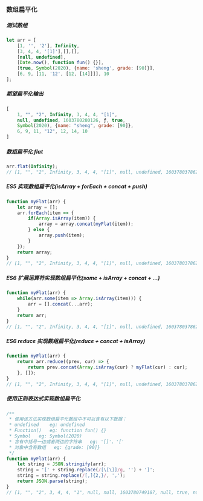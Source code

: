 ### 数组扁平化
##### 测试数组
```javascript
let arr = [
    [1, '', '2'], Infinity,
    [3, 4, 4, '[1]'],[],[],
    [null, undefined],
    [Date.now(), function fun() {}],
    [true, Symbol(2020), {name: 'sheng', grade: [90]}],
    [6, 9, [11, '12', [12, [14]]]], 10
];
```
##### 期望扁平化输出
```javascript
[
    1, "", "2", Infinity, 3, 4, 4, "[1]",
    null, undefined, 1603780280126, ƒ, true,
    Symbol(2020), {name: "sheng", grade: [90]},
    6, 9, 11, "12", 12, 14, 10
]
```



##### 数组扁平化 flat

```javascript
arr.flat(Infinity);
// [1, "", "2", Infinity, 3, 4, 4, "[1]", null, undefined, 1603780378628, ƒ, true, Symbol(2020), {name: "sheng", grade: [90]}, 6, 9, 11, "12", 12, 14, 10]
```



##### ES5 实现数组扁平化(isArray + forEach + concat + push)

```javascript
function myFlat(arr) {
    let array = [];
    arr.forEach(item => {
        if(Array.isArray(item)) {
            array = array.concat(myFlat(item));
        } else {
            array.push(item);
        }
    });
    return array;
}
// [1, "", "2", Infinity, 3, 4, 4, "[1]", null, undefined, 1603780378628, ƒ, true, Symbol(2020), {name: "sheng", grade: [90]}, 6, 9, 11, "12", 12, 14, 10]
```



##### ES6 扩展运算符实现数组扁平化(some + isArray + concat + ...)

```javascript
function myFlat(arr) {
    while(arr.some(item => Array.isArray(item))) {
        arr = [].concat(...arr);
    }
    return arr;
}
// [1, "", "2", Infinity, 3, 4, 4, "[1]", null, undefined, 1603780378628, ƒ, true, Symbol(2020), {name: "sheng", grade: [90]}, 6, 9, 11, "12", 12, 14, 10]
```



##### ES6 reduce 实现数组扁平化(reduce + concat + isArray)

```javascript
function myFlat(arr) {
    return arr.reduce((prev, cur) => {
        return prev.concat(Array.isArray(cur) ? myFlat(cur) : cur);
    }, []);
}
// [1, "", "2", Infinity, 3, 4, 4, "[1]", null, undefined, 1603780378628, ƒ, true, Symbol(2020), {name: "sheng", grade: [90]}, 6, 9, 11, "12", 12, 14, 10]
```


##### 使用正则表达式实现数组扁平化

```javascript
/**
 * 使用该方法实现数组扁平化数组中不可以含有以下数据：
 * undefined    eg: undefined
 * Function()   eg: function fun() {}
 * Symbol   eg: Symbol(2020)
 * 含有中括号一边或者两边的字符串   eg: '[]'、'['
 * 对象中含有数组   eg: {grade: [90]}
 */
function myFlat(arr) {
    let string = JSON.stringify(arr);
    string = '[' + string.replace(/[\[\]]/g, '') + ']';
    string = string.replace(/[,]{2,}/, ',');
    return JSON.parse(string);
}
// [1, "", "2", 3, 4, 4, "1", null, null, 1603780749187, null, true, null, {name: "sheng", grade: 90}, 6, 9, 11, "12", 12, 14, 10]
```



